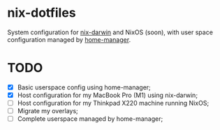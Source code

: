 # nix-dotfiles
System configuration for [nix-darwin](https://github.com/LnL7/nix-darwin) and
NixOS (soon), with user space configuration managed by
[home-manager](https://github.com/nix-community/home-manager).

# TODO
- [X] Basic userspace config using home-manager;
- [X] Host configuration for my MacBook Pro (M1) using nix-darwin;
- [ ] Host configuration for my Thinkpad X220 machine running NixOS;
- [ ] Migrate my overlays;
- [ ] Complete userspace managed by home-manager;
